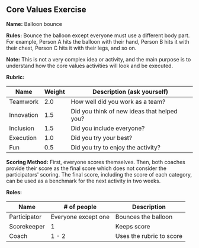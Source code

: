 ## Core Values Exercise

**Name:** Balloon bounce

**Rules:** Bounce the balloon except everyone must use a different body part. For example, Person A hits the balloon with their hand, Person B hits it with their chest, Person C hits it with their legs, and so on.

**Note:** This is not a very complex idea or activity, and the main purpose is to understand how the core values activities will look and be executed.

**Rubric:**

| Name         | Weight         | Description (ask yourself) |
| ------------ | ------------------- | ------------------------ |
| Teamwork | 2.0 | How well did you work as a team?            |
| Innovation | 1.5                 | Did you think of new ideas that helped you? |
| Inclusion | 1.5              | Did you include everyone? |
| Execution | 1.0 | Did you try your best? |
| Fun | 0.5 | Did you try to enjoy the activity? |

**Scoring Method:** First, everyone scores themselves. Then, both coaches provide their score as the final score which does not consider the participators' scoring. The final score, including the score of each category, can be used as a benchmark for the next activity in two weeks.

**Roles:**

| Name         | # of people         | Description              |
| ------------ | ------------------- | ------------------------ |
| Participator | Everyone except one | Bounces the balloon      |
| Scorekeeper  | 1                   | Keeps score              |
| Coach        | 1 - 2               | Uses the rubric to score |
